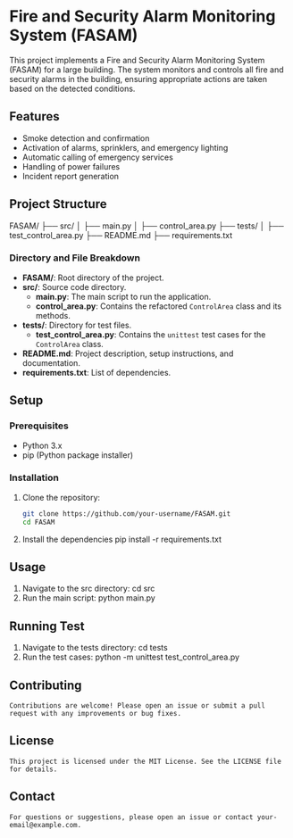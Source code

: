 # Fire and Security Alarm Monitoring System (FASAM)

This project implements a Fire and Security Alarm Monitoring System (FASAM) for a large building. The system monitors and controls all fire and security alarms in the building, ensuring appropriate actions are taken based on the detected conditions.

## Features

- Smoke detection and confirmation
- Activation of alarms, sprinklers, and emergency lighting
- Automatic calling of emergency services
- Handling of power failures
- Incident report generation

## Project Structure

FASAM/
├── src/
│ ├── main.py
│ ├── control_area.py
├── tests/
│ ├── test_control_area.py
├── README.md
├── requirements.txt

### Directory and File Breakdown

- **FASAM/**: Root directory of the project.
- **src/**: Source code directory.
  - **main.py**: The main script to run the application.
  - **control_area.py**: Contains the refactored `ControlArea` class and its methods.
- **tests/**: Directory for test files.
  - **test_control_area.py**: Contains the `unittest` test cases for the `ControlArea` class.
- **README.md**: Project description, setup instructions, and documentation.
- **requirements.txt**: List of dependencies.

## Setup

### Prerequisites

- Python 3.x
- pip (Python package installer)

### Installation

1. Clone the repository:

   ```bash
   git clone https://github.com/your-username/FASAM.git
   cd FASAM

   ```

2. Install the dependencies
   pip install -r requirements.txt

## Usage

1. Navigate to the src directory:
   cd src
2. Run the main script:
   python main.py

## Running Test

1. Navigate to the tests directory:
   cd tests
2. Run the test cases:
   python -m unittest test_control_area.py

## Contributing

    Contributions are welcome! Please open an issue or submit a pull request with any improvements or bug fixes.

## License

    This project is licensed under the MIT License. See the LICENSE file for details.

## Contact

    For questions or suggestions, please open an issue or contact your-email@example.com.

